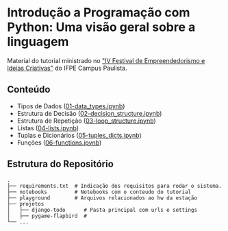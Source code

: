 # Introdução a Programação com Python: Uma visão geral sobre a linguagem

Material do tutorial ministrado no ["IV Festival de Empreendedorismo e Ideias Criativas"](https://www.even3.com.br/iv-festival-de-empreendedorismo-e-ideias-criativas-343788/) do IFPE Campus Paulista.

## Conteúdo 

* Tipos de Dados ([01-data_types.ipynb](https://github.com/rodrigoclira/femic-python/blob/main/notebooks/01-data_types.ipynb))
* Estrutura de Decisão ([02-decision_structure.ipynb](https://github.com/rodrigoclira/femic-python/blob/main/notebooks/02-decision_structure.ipynb))
* Estrutura de Repetição ([03-loop_structure.ipynb](https://github.com/rodrigoclira/femic-python/blob/main/notebooks/03-loop_structure.ipynb))
* Listas ([04-lists.ipynb](https://github.com/rodrigoclira/femic-python/blob/main/notebooks/04-lists.ipynb))
* Tuplas e Dicionários ([05-tuples_dicts.ipynb](https://github.com/rodrigoclira/femic-python/blob/main/notebooks/05-tuples_dicts.ipynb))
* Funções ([06-functions.ipynb](https://github.com/rodrigoclira/femic-python/blob/main/notebooks/06-functions.ipynb))

## Estrutura do Repositório


    .
    ├── requirements.txt  # Indicação dos requisitos para rodar o sistema. 
    ├── notebooks         # Notebooks com o conteudo do tutorial
    ├── playground        # Arquivos relacionados ao hw da estação
    ├── projetos 
    │   ├── django-todo      # Pasta principal com urls e settings 
    │   ├── pygame-flapbird  #     
    └── ...
